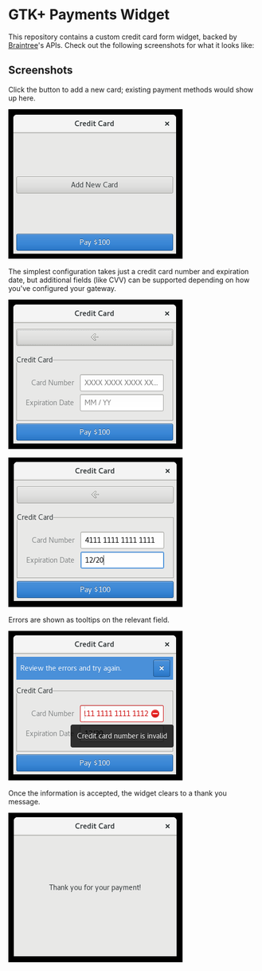 # GTK+ Payments Widget

This repository contains a custom credit card form widget, backed by
[Braintree](https://www.braintreepayments.com/)'s APIs. Check out the following
screenshots for what it looks like:

## Screenshots

Click the button to add a new card; existing payment methods would show up
here.

![](images/pic1.png)

The simplest configuration takes just a credit card number and expiration
date, but additional fields (like CVV) can be supported depending on how you've
configured your gateway.

![](images/pic2.png)

![](images/pic3.png)

Errors are shown as tooltips on the relevant field.

![](images/pic4.png)

Once the information is accepted, the widget clears to a thank you message.

![](images/pic5.png)
